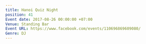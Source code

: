 ```yaml
---
title: Hanoi Quiz Night
position: 41
Event date: 2017-08-26 00:00:00 +07:00
Venue: Standing Bar
Event URL: https://www.facebook.com/events/110696869609080/
Genre: DJ
---
```


